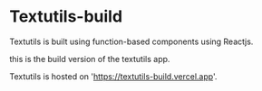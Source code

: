 # Textutils-build
Textutils is built using function-based components using Reactjs.

this is the build version of the textutils app.


Textutils is hosted on 'https://textutils-build.vercel.app'.
